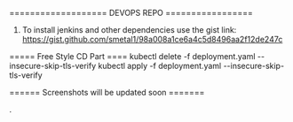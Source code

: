 =================== DEVOPS REPO =================
1. To install jenkins and other dependencies use the gist link:
https://gist.github.com/smetal1/98a008a1ce6a4c5d8496aa2f12de247c


===== Free Style CD Part ====
kubectl delete -f deployment.yaml --insecure-skip-tls-verify
kubectl apply -f deployment.yaml --insecure-skip-tls-verify


====== Screenshots will be updated soon =======

.